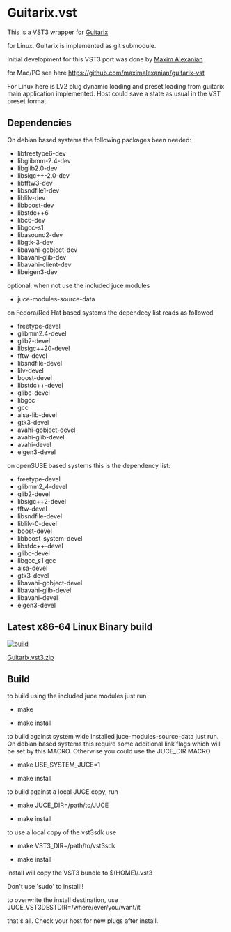 # Guitarix.vst

This is a VST3 wrapper for [Guitarix](https://github.com/brummer10/guitarix)

for Linux. Guitarix is implemented as git submodule.

Initial development for this VST3 port was done by [Maxim Alexanian](https://www.musiclab.com/)

for Mac/PC see here <https://github.com/maximalexanian/guitarix-vst>

For Linux here is LV2 plug dynamic loading and preset loading from guitarix main application implemented.
Host could save a state as usual in the VST preset format.

## Dependencies

On debian based systems the following packages been needed:

- libfreetype6-dev
- libglibmm-2.4-dev
- libglib2.0-dev
- libsigc++-2.0-dev
- libfftw3-dev
- libsndfile1-dev
- liblilv-dev
- libboost-dev
- libstdc++6
- libc6-dev
- libgcc-s1
- libasound2-dev
- libgtk-3-dev
- libavahi-gobject-dev
- libavahi-glib-dev
- libavahi-client-dev
- libeigen3-dev

optional, when not use the included juce modules

- juce-modules-source-data

on Fedora/Red Hat based systems the dependecy list reads as followed

- freetype-devel
- glibmm2.4-devel
- glib2-devel
- libsigc++20-devel
- fftw-devel
- libsndfile-devel
- lilv-devel
- boost-devel
- libstdc++-devel
- glibc-devel
- libgcc
- gcc
- alsa-lib-devel
- gtk3-devel
- avahi-gobject-devel
- avahi-glib-devel
- avahi-devel
- eigen3-devel

on openSUSE based systems this is the dependency list:

- freetype-devel
- glibmm2_4-devel
- glib2-devel
- libsigc++2-devel
- fftw-devel
- libsndfile-devel
- liblilv-0-devel
- boost-devel
- libboost_system-devel
- libstdc++-devel
- glibc-devel
- libgcc_s1 gcc
- alsa-devel
- gtk3-devel
- libavahi-gobject-devel
- libavahi-glib-devel
- libavahi-devel
- eigen3-devel

## Latest x86-64 Linux Binary build

[![build](https://github.com/brummer10/guitarix.vst/actions/workflows/build.yml/badge.svg)](https://github.com/brummer10/guitarix.vst/actions/workflows/build.yml)

[Guitarix.vst3.zip](https://github.com/brummer10/guitarix.vst/releases/download/Latest/Guitarix.vst3.zip)

## Build

to build using the included juce modules just run

- make

- make install

to build against system wide installed juce-modules-source-data
just run. On debian based systems this require some additional link flags
which will be set by this MACRO. Otherwise you could use the JUCE_DIR MACRO

- make USE_SYSTEM_JUCE=1

- make install

to build against a local JUCE copy, run

- make JUCE_DIR=/path/to/JUCE

- make install

to use a local copy of the vst3sdk use

- make VST3_DIR=/path/to/vst3sdk

- make install

install will copy the VST3 bundle to $(HOME)/.vst3 

Don't use 'sudo' to install!!

to overwrite the install destination, use JUCE_VST3DESTDIR=/where/ever/you/want/it

that's all.
Check your host for new plugs after install.
